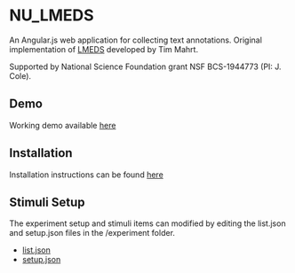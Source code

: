 # NU_LMEDS
An Angular.js web application for collecting text annotations. Original implementation of [LMEDS](https://github.com/timmahrt/LMEDS) developed by Tim Mahrt.

Supported by National Science Foundation grant NSF BCS-1944773 (PI: J. Cole).

## Demo
Working demo available [here](https://nu-lmeds-demo.web.app/#!/?workerId=1&assignmentId=1)

## Installation
Installation instructions can be found [here](docs/NU_LMEDS_instructions.pdf)

## Stimuli Setup
The experiment setup and stimuli items can modified by editing the list.json and setup.json files in the /experiment folder.
- [list.json](docs/list_documentation.pdf)
- [setup.json](docs/setup_documentation)